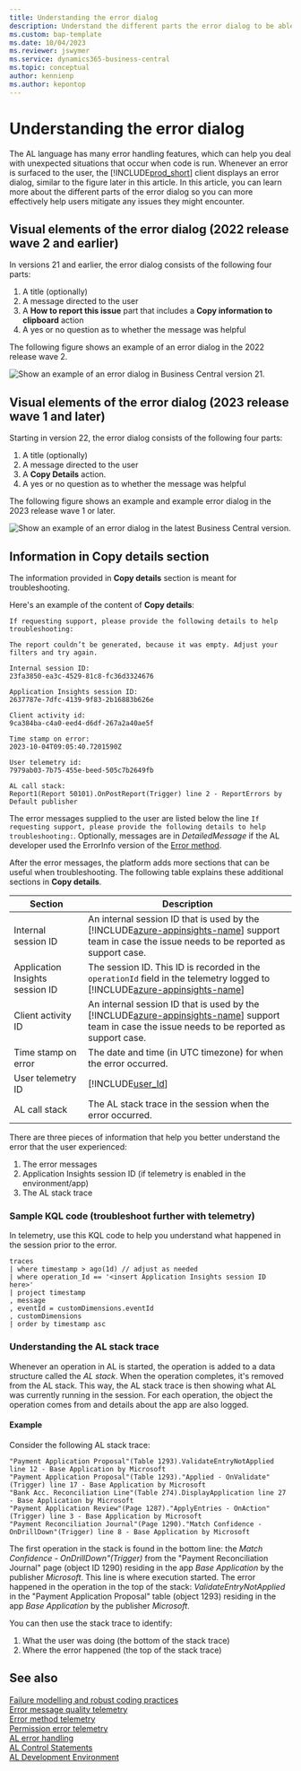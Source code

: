 ```yaml
---
title: Understanding the error dialog
description: Understand the different parts the error dialog to be able to help mitigate issues for users 
ms.custom: bap-template
ms.date: 10/04/2023
ms.reviewer: jswymer
ms.service: dynamics365-business-central
ms.topic: conceptual
author: kennienp
ms.author: kepontop
---
```


# Understanding the error dialog

The AL language has many error handling features, which can help you deal with unexpected situations that occur when code is run. Whenever an error is surfaced to the user, the [!INCLUDE[prod_short](../developer/includes/prod_short.md)] client displays an error dialog, similar to the figure later in this article. In this article, you can learn more about the different parts of the error dialog so you can more effectively help users mitigate any issues they might encounter.

## Visual elements of the error dialog (2022 release wave 2 and earlier)

In versions 21 and earlier, the error dialog consists of the following four parts:
1. A title (optionally)
2. A message directed to the user
3. A **How to report this issue** part that includes a **Copy information to clipboard** action
4. A yes or no question as to whether the message was helpful

The following figure shows an example of an error dialog in the 2022 release wave 2. 

![Show an example of an error dialog in Business Central version 21.](media/error-dialog-v21.png)

## Visual elements of the error dialog (2023 release wave 1 and later)

Starting in version 22, the error dialog consists of the following four parts:

1. A title (optionally)
2. A message directed to the user
3. A **Copy Details** action.
4. A yes or no question as to whether the message was helpful

The following figure shows an example and example error dialog in the 2023 release wave 1 or later. 

![Show an example of an error dialog in the latest Business Central version.](media/error-dialog.png)

## Information in Copy details section

The information provided in **Copy details** section is meant for troubleshooting. 

Here's an example of the content of **Copy details**:

```
If requesting support, please provide the following details to help troubleshooting:

The report couldn’t be generated, because it was empty. Adjust your filters and try again.

Internal session ID: 
23fa3850-ea3c-4529-81c8-fc36d3324676

Application Insights session ID: 
2637787e-7dfc-4139-9f83-2b16883b626e

Client activity id: 
9ca384ba-c4a0-eed4-d6df-267a2a40ae5f

Time stamp on error: 
2023-10-04T09:05:40.7201590Z

User telemetry id: 
7979ab03-7b75-455e-beed-505c7b2649fb

AL call stack: 
Report1(Report 50101).OnPostReport(Trigger) line 2 - ReportErrors by Default publisher
```

The error messages supplied to the user are listed below the line `If requesting support, please provide the following details to help troubleshooting:`. Optionally, messages are in _DetailedMessage_ if the AL developer used the ErrorInfo version of the [Error method](methods-auto/dialog/dialog-error-errorinfo-method.md). 


After the error messages, the platform adds more sections that can be useful when troubleshooting. The following table explains these additional sections in **Copy details**.


|Section | Description |
|--------|-------------|
|Internal session ID| An internal session ID that is used by the [!INCLUDE[azure-appinsights-name](../includes/azure-appinsights-name.md)] support team in case the issue needs to be reported as support case.|
|Application Insights session ID| The session ID. This ID is recorded in the `operationId` field in the telemetry logged to [!INCLUDE[azure-appinsights-name](../includes/azure-appinsights-name.md)] | 
|Client activity ID| An internal session ID that is used by the [!INCLUDE[azure-appinsights-name](../includes/azure-appinsights-name.md)] support team in case the issue needs to be reported as support case.|
|Time stamp on error| The date and time (in UTC timezone) for when the error occurred. |
|User telemetry ID | [!INCLUDE[user_Id](../includes/include-telemetry-user-id.md)] | 
|AL call stack | The AL stack trace in the session when the error occurred.| 


There are three pieces of information that help you better understand the error that the user experienced:

1. The error messages
2. Application Insights session ID (if telemetry is enabled in the environment/app)
3. The AL stack trace

### Sample KQL code (troubleshoot further with telemetry)

In telemetry, use this KQL code to help you understand what happened in the session prior to the error.

```kql
traces
| where timestamp > ago(1d) // adjust as needed
| where operation_Id == '<insert Application Insights session ID here>'
| project timestamp
, message
, eventId = customDimensions.eventId 
, customDimensions
| order by timestamp asc
```

### Understanding the AL stack trace

Whenever an operation in AL is started, the operation is added to a data structure called the _AL stack_. When the operation completes, it's removed from the AL stack. This way, the AL stack trace is then showing what AL was currently running in the session. For each operation, the object the operation comes from and details about the app are also logged.

#### Example

Consider the following AL stack trace: 

```
"Payment Application Proposal"(Table 1293).ValidateEntryNotApplied line 12 - Base Application by Microsoft
"Payment Application Proposal"(Table 1293)."Applied - OnValidate"(Trigger) line 17 - Base Application by Microsoft
"Bank Acc. Reconciliation Line"(Table 274).DisplayApplication line 27 - Base Application by Microsoft
"Payment Application Review"(Page 1287)."ApplyEntries - OnAction"(Trigger) line 3 - Base Application by Microsoft
"Payment Reconciliation Journal"(Page 1290)."Match Confidence - OnDrillDown"(Trigger) line 8 - Base Application by Microsoft
```

The first operation in the stack is found in the bottom line: the _Match Confidence - OnDrillDown"(Trigger)_ from the "Payment Reconciliation Journal" page (object ID 1290) residing in the app _Base Application_ by the publisher _Microsoft_. This line is where execution started. The error happened in the operation in the top of the stack: _ValidateEntryNotApplied_ in the "Payment Application Proposal" table (object 1293) residing in the app _Base Application_ by the publisher _Microsoft_.

You can then use the stack trace to identify:
1. What the user was doing (the bottom of the stack trace)
2. Where the error happened (the top of the stack trace)


## See also

[Failure modelling and robust coding practices](devenv-robust-coding-practices.md)  
[Error message quality telemetry](../administration/telemetry-error-message-voting-trace.md)   
[Error method telemetry](../administration/telemetry-error-method-trace.md)   
[Permission error telemetry](../administration/telemetry-permission-error-trace.md)   
[AL error handling](devenv-al-error-handling.md)   
[AL Control Statements](devenv-al-control-statements.md)   
[AL Development Environment](devenv-reference-overview.md)   